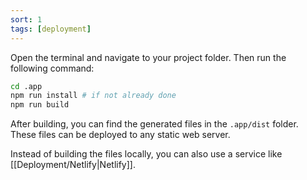```yaml
---
sort: 1
tags: [deployment]
---
```


Open the terminal and navigate to your project folder. Then run the following command:

```bash
cd .app
npm run install # if not already done
npm run build
```

After building, you can find the generated files in the `.app/dist` folder. These files can be deployed to any static web server.

Instead of building the files locally, you can also use a service like [[Deployment/Netlify|Netlify]].
